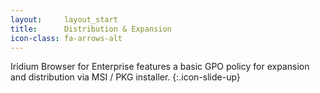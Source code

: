 ```yaml
---
layout:		layout_start
title:		Distribution & Expansion
icon-class: fa-arrows-alt
---
```

Iridium Browser for Enterprise features a basic GPO policy for expansion and distribution via MSI / PKG installer.
{:.icon-slide-up}